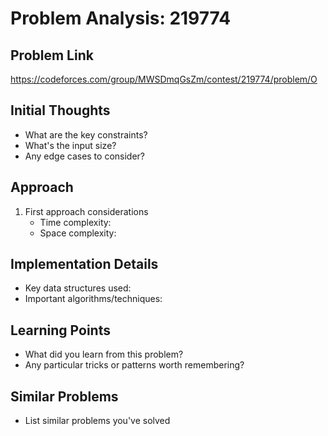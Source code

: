 # Problem Analysis: 219774

## Problem Link
https://codeforces.com/group/MWSDmqGsZm/contest/219774/problem/O

## Initial Thoughts
- What are the key constraints?
- What's the input size?
- Any edge cases to consider?

## Approach
1. First approach considerations
   - Time complexity:
   - Space complexity:

## Implementation Details
- Key data structures used:
- Important algorithms/techniques:

## Learning Points
- What did you learn from this problem?
- Any particular tricks or patterns worth remembering?

## Similar Problems
- List similar problems you've solved
